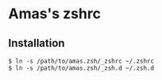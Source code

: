 Amas's zshrc
============

Installation
------------

```
$ ln -s /path/to/amas.zsh/_zshrc ~/.zshrc
$ ln -s /path/to/amas.zsh/_zsh.d ~/.zsh.d
```
